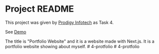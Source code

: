 # Project README

This project was given by [Prodigy Infotech](https://prodigyinfotech.dev/) as Task 4.

See [Demo](https://prodigy-wd-4.vercel.app/)

The title is "Portfolio Website" and it is a website made with Next.js. It is a portfolio website showing about myself.
#   4 - p r o t f o l i o  
 #   4 - p r o t f o l i o  
 
